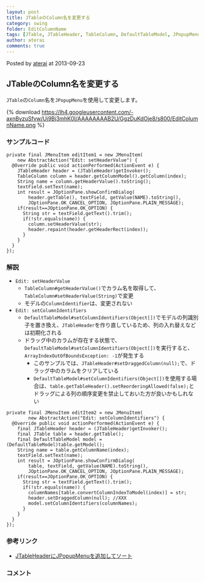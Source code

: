 ```yaml
---
layout: post
title: JTableのColumn名を変更する
category: swing
folder: EditColumnName
tags: [JTable, JTableHeader, TableColumn, DefaultTableModel, JPopupMenu]
author: aterai
comments: true
---
```


Posted by [aterai](http://terai.xrea.jp/aterai.html) at 2013-09-23

## JTableのColumn名を変更する
`JTable`の`Column`名を`JPopupMenu`を使用して変更します。


{% download https://lh4.googleusercontent.com/-axnByzuSfvw/Uj9Bj3mhK0I/AAAAAAAAB2U/GgzDuKdOje8/s800/EditColumnName.png %}

### サンプルコード
<pre class="prettyprint"><code>private final JMenuItem editItem1 = new JMenuItem(
    new AbstractAction("Edit: setHeaderValue") {
  @Override public void actionPerformed(ActionEvent e) {
    JTableHeader header = (JTableHeader)getInvoker();
    TableColumn column = header.getColumnModel().getColumn(index);
    String name = column.getHeaderValue().toString();
    textField.setText(name);
    int result = JOptionPane.showConfirmDialog(
        header.getTable(), textField, getValue(NAME).toString(),
        JOptionPane.OK_CANCEL_OPTION, JOptionPane.PLAIN_MESSAGE);
    if(result==JOptionPane.OK_OPTION) {
      String str = textField.getText().trim();
      if(!str.equals(name)) {
        column.setHeaderValue(str);
        header.repaint(header.getHeaderRect(index));
      }
    }
  }
});
</code></pre>

### 解説
- `Edit: setHeaderValue`
    - `TableColumn#getHeaderValue()`でカラム名を取得して、`TableColumn#setHeaderValue(String)`で変更
    - モデルの`ColumnIdentifier`は、変更されない
- `Edit: setColumnIdentifiers`
    - `DefaultTableModel#setColumnIdentifiers(Object[])`でモデルの列識別子を置き換え、`JTableHeader`を作り直しているため、列の入れ替えなどは初期化される
    - ドラッグ中のカラムが存在する状態で、`DefaultTableModel#setColumnIdentifiers(Object[])`を実行すると、`ArrayIndexOutOfBoundsException: -1`が発生する
        - このサンプルでは、`JTableHeader#setDraggedColumn(null);`で、ドラッグ中のカラムをクリアしている
        - `DefaultTableModel#setColumnIdentifiers(Object[])`を使用する場合は、`table.getTableHeader().setReorderingAllowed(false);`とドラッグによる列の順序変更を禁止しておいた方が良いかもしれない

<!-- dummy comment line for breaking list -->

<pre class="prettyprint"><code>private final JMenuItem editItem2 = new JMenuItem(
        new AbstractAction("Edit: setColumnIdentifiers") {
  @Override public void actionPerformed(ActionEvent e) {
    final JTableHeader header = (JTableHeader)getInvoker();
    final JTable table = header.getTable();
    final DefaultTableModel model = (DefaultTableModel)table.getModel();
    String name = table.getColumnName(index);
    textField.setText(name);
    int result = JOptionPane.showConfirmDialog(
        table, textField, getValue(NAME).toString(),
        JOptionPane.OK_CANCEL_OPTION, JOptionPane.PLAIN_MESSAGE);
    if(result==JOptionPane.OK_OPTION) {
      String str = textField.getText().trim();
      if(!str.equals(name)) {
        columnNames[table.convertColumnIndexToModel(index)] = str;
        header.setDraggedColumn(null); //XXX
        model.setColumnIdentifiers(columnNames);
      }
    }
  }
});
</code></pre>

### 参考リンク
- [JTableHeaderにJPopupMenuを追加してソート](http://terai.xrea.jp/Swing/RowSorterPopupMenu.html)

<!-- dummy comment line for breaking list -->

### コメント
